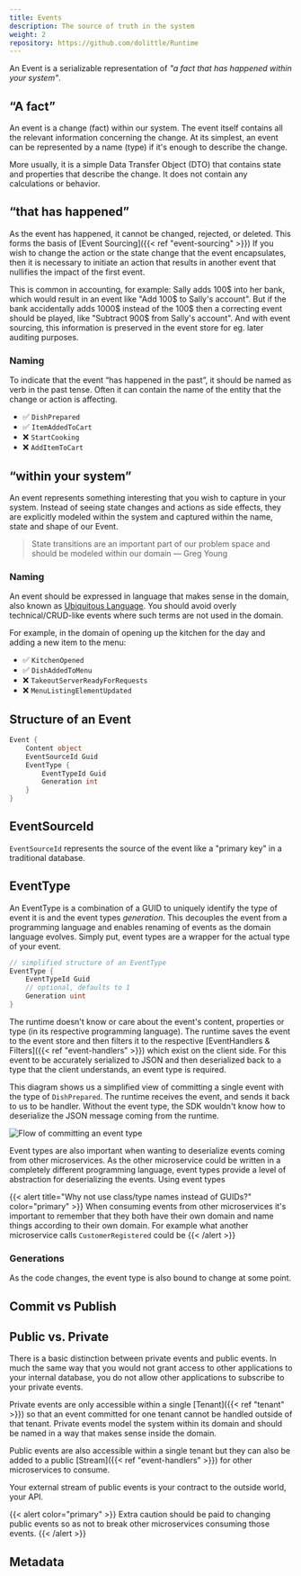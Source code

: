 ```yaml
---
title: Events
description: The source of truth in the system
weight: 2
repository: https://github.com/dolittle/Runtime
---
```


An Event is a serializable representation of _"a fact that has happened within your system"_.

## “A fact”
An event is a change (fact) within our system. The event itself contains all the relevant information concerning the change. At its simplest, an event can be represented by a name (type) if it's enough to describe the change.

More usually, it is a simple Data Transfer Object (DTO) that contains state and properties that describe the change. It does not contain any calculations or behavior.

## “that has happened” 
As the event has happened, it cannot be changed, rejected, or deleted. This forms the basis of [Event Sourcing]({{< ref "event-sourcing" >}}) If you wish to change the action or the state change that the event encapsulates, then it is necessary to initiate an action that results in another event that nullifies the impact of the first event.

This is common in accounting, for example:
Sally adds 100$ into her bank, which would result in an event like "Add 100$ to Sally's account". But if the bank accidentally adds 1000$ instead of the 100$ then a correcting event should be played, like "Subtract 900$ from Sally's account". And with event sourcing, this information is preserved in the event store for eg. later auditing purposes.

### Naming
To indicate that the event “has happened in the past”, it should be named as verb in the past tense.  Often it can contain the name of the entity that the change or action is affecting.

- ✅ `DishPrepared`
- ✅ `ItemAddedToCart`
- ❌ `StartCooking`
- ❌ `AddItemToCart`

## “within your system”
An event represents something interesting that you wish to capture in your system. Instead of seeing state changes and actions as side effects, they are explicitly modeled within the system and captured within the name, state and shape of our Event.

> State transitions are an important part of our problem space and should be modeled within our domain — Greg Young

### Naming
An event should be expressed in language that makes sense in the domain, also known as [Ubiquitous Language](https://martinfowler.com/bliki/UbiquitousLanguage.html). You should avoid overly technical/CRUD-like events where such terms are not used in the domain.

For example, in the domain of opening up the kitchen for the day and adding a new item to the menu:
- ✅ `KitchenOpened`
- ✅ `DishAddedToMenu`
- ❌ `TakeoutServerReadyForRequests`
- ❌ `MenuListingElementUpdated`

## Structure of an Event

```csharp
Event {
    Content object
    EventSourceId Guid
    EventType {
        EventTypeId Guid
        Generation int
    }
}
```

## EventSourceId
`EventSourceId` represents the source of the event like a "primary key" in a traditional database.

## EventType
An EventType is a combination of a GUID to uniquely identify the type of event it is and the event types _generation_.
This decouples the event from a programming language and enables renaming of events as the domain language evolves.
Simply put, event types are a wrapper for the actual type of your event.

```csharp
// simplified structure of an EventType
EventType {
    EventTypeId Guid
    // optional, defaults to 1
    Generation uint
}
```

The runtime doesn't know or care about the event's content, properties or type (in its respective programming language). The runtime saves the event to the event store and then filters it to the respective [EventHandlers & Filters]({{< ref "event-handlers" >}}) which exist on the client side. For this event to be accurately serialized to JSON and then deserialized back to a type that the client understands, an event type is required.

This diagram shows us a simplified view of committing a single event with the type of `DishPrepared`. The runtime receives the event, and sends it back to us to be handler. Without the event type, the SDK wouldn't know how to deserialize the JSON message coming from the runtime.

![Flow of committing an event type](/images/concepts/eventtype.png)

Event types are also important when wanting to deserialize events coming from other microservices. As the other microservice could be written in a completely different programming language, event types provide a level of abstraction for deserializing the events. Using event types 

{{< alert title="Why not use class/type names instead of GUIDs?" color="primary" >}}
When consuming events from other microservices it's important to remember that they both have their own domain and name things according to their own domain. For example what another microservice calls `CustomerRegistered` could be 
{{< /alert >}}

### Generations
As the code changes, the event type is also bound to change at some point. 

## Commit vs Publish

## Public vs. Private
There is a basic distinction between private events and public events. In much the same way that you would not grant access to other applications to your internal database, you do not allow other applications to subscribe to your private events.

Private events are only accessible within a single [Tenant]({{< ref "tenant" >}}) so that an event committed for one tenant cannot be handled outside of that tenant. Private events model the system within its domain and should be named in a way that makes sense inside the domain.

Public events are also accessible within a single tenant but they can also be added to a public [Stream]({{< ref "event-handlers" >}}) for other microservices to consume.

Your external stream of public events is your contract to the outside world, your API.

{{< alert color="primary" >}}
Extra caution should be paid to changing public events so as not to break other microservices consuming those events.
{{< /alert >}}


## Metadata
